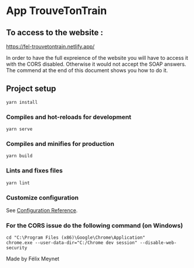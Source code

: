 # App TrouveTonTrain

## To access to the website :
https://fel-trouvetontrain.netlify.app/

In order to have the full expreience of the website you will have to access it with the CORS disabled.
Otherwise it would not accept the SOAP answers.
The commend at the end of this document shows you how to do it.
## Project setup
```
yarn install
```

### Compiles and hot-reloads for development
```
yarn serve
```

### Compiles and minifies for production
```
yarn build
```

### Lints and fixes files
```
yarn lint
```

### Customize configuration
See [Configuration Reference](https://cli.vuejs.org/config/).

### For the CORS issue do the following command (on Windows)
```
cd "C:\Program Files (x86)\Google\Chrome\Application"
chrome.exe --user-data-dir="C:/Chrome dev session" --disable-web-security
```
Made by Félix Meynet